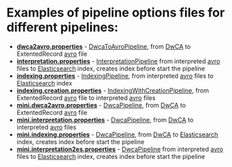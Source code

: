 # Examples of pipeline options files for different pipelines:

- [**dwca2avro.properties**](https://github.com/gbif/artery/blob/master/examples/configs/dwca2avro.properties) - [DwcaToAvroPipeline](https://github.com/gbif/artery/blob/master/pipelines/base/src/main/java/org/gbif/pipelines/base/pipelines/DwcaToAvroPipeline.java), from [DwCA](https://www.tdwg.org/standards/dwc/) to ExtentedRecord [avro](https://avro.apache.org/docs/current/) file
- [**interpretation.properties**](https://github.com/gbif/artery/blob/master/examples/configs/interpretation.properties) - [InterpretationPipeline](https://github.com/gbif/artery/blob/master/pipelines/base/src/main/java/org/gbif/pipelines/base/pipelines/IndexingWithCreationPipeline.java) from interpreted [avro](https://avro.apache.org/docs/current/) files to [Elasticsearch](https://www.elastic.co/products/elasticsearch) index, creates index before start the pipeline
- [**indexing.properties**](https://github.com/gbif/artery/blob/master/examples/configs/indexing.properties) - [IndexingPipeline](https://github.com/gbif/artery/blob/master/pipelines/base/src/main/java/org/gbif/pipelines/base/pipelines/IndexingPipeline.java), from interpreted [avro](https://avro.apache.org/docs/current/) files to [Elasticsearch](https://www.elastic.co/products/elasticsearch) index
- [**indexing.creation.properties**](https://github.com/gbif/artery/blob/master/examples/configs/indexing.creation.properties) - [IndexingWithCreationPipeline](https://github.com/gbif/artery/blob/master/pipelines/base/src/main/java/org/gbif/pipelines/base/pipelines/InterpretationPipeline.java), from ExtentedRecord [avro](https://avro.apache.org/docs/current/) file to interpreted [avro](https://avro.apache.org/docs/current/) files
- [**mini.dwca2avro.properties**](https://github.com/gbif/artery/blob/master/examples/configs/mini.dwca2avro.properties) - [DwcaPipeline](https://github.com/gbif/artery/blob/master/pipelines/mini-pipelines/src/main/java/org/gbif/pipelines/minipipelines/DwcaPipeline.java), from [DwCA](https://www.tdwg.org/standards/dwc/) to ExtentedRecord [avro](https://avro.apache.org/docs/current/) file
- [**mini.interpretation.properties**](https://github.com/gbif/artery/blob/master/examples/configs/mini.interpretation.properties) - [DwcaPipeline](https://github.com/gbif/artery/blob/master/pipelines/mini-pipelines/src/main/java/org/gbif/pipelines/minipipelines/DwcaPipeline.java), from [DwCA](https://www.tdwg.org/standards/dwc/) to interpreted [avro](https://avro.apache.org/docs/current/) files
- [**mini.indexing.properties**](https://github.com/gbif/artery/blob/master/examples/configs/mini.indexing.properties) - [DwcaPipeline](https://github.com/gbif/artery/blob/master/pipelines/mini-pipelines/src/main/java/org/gbif/pipelines/minipipelines/DwcaPipeline.java), from [DwCA](https://www.tdwg.org/standards/dwc/) to [Elasticsearch](https://www.elastic.co/products/elasticsearch) index, creates index before start the pipeline
- [**mini.interpretation2es.properties**](https://github.com/gbif/artery/blob/master/examples/configs/mini.interpretation2es.properties) - [DwcaPipeline](https://github.com/gbif/artery/blob/master/pipelines/mini-pipelines/src/main/java/org/gbif/pipelines/minipipelines/DwcaPipeline.java) from interpreted [avro](https://avro.apache.org/docs/current/) files to [Elasticsearch](https://www.elastic.co/products/elasticsearch) index, creates index before start the pipeline